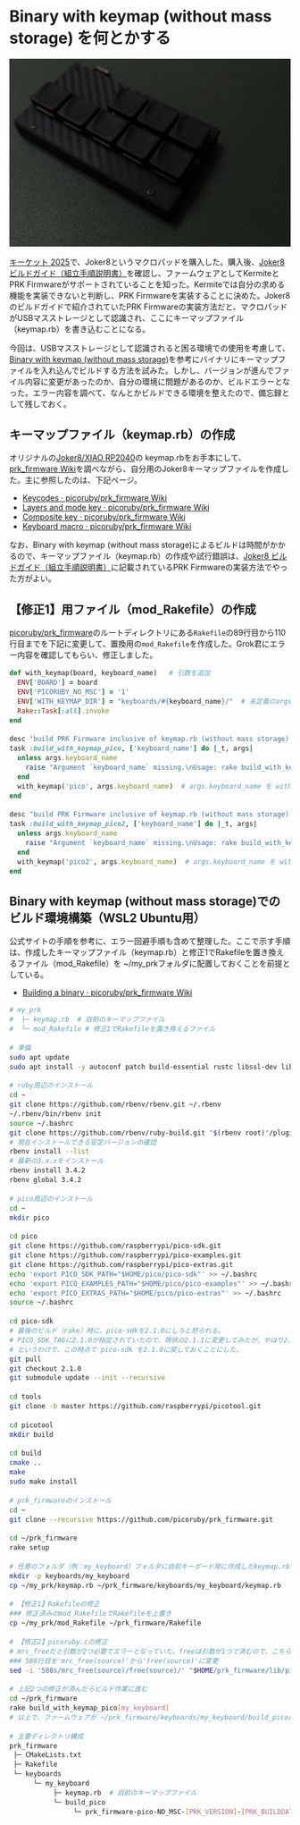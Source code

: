 # Binary with keymap (without mass storage) を何とかする

<img src="./img/joker8_2025-04-12.jpg" width="640">

[キーケット 2025](https://keyket.jp/tokyo-2025)で、Joker8というマクロパッドを購入した。購入後、[Joker8 ビルドガイド（組立手順説明書）](https://blog.alglab.net/archives/joker8-build-guide/)を確認し、ファームウェアとしてKermiteとPRK Firmwareがサポートされていることを知った。Kermiteでは自分の求める機能を実装できないと判断し、PRK Firmwareを実装することに決めた。Joker8のビルドガイドで紹介されていたPRK Firmwareの実装方法だと、マクロパッドがUSBマスストレージとして認識され、ここにキーマップファイル（keymap.rb）を書き込むことになる。

今回は、USBマスストレージとして認識されると困る環境での使用を考慮して、[Binary with keymap (without mass storage)](https://github.com/picoruby/prk_firmware/wiki/Building-a-binary#binary-with-keymap-without-mass-storage)を参考にバイナリにキーマップファイルを入れ込んでビルドする方法を試みた。しかし、バージョンが進んでファイル内容に変更があったのか、自分の環境に問題があるのか、ビルドエラーとなった。エラー内容を調べて、なんとかビルドできる環境を整えたので、備忘録として残しておく。

## キーマップファイル（keymap.rb）の作成

オリジナルの[Joker8/XIAO RP2040](https://github.com/alg0002/PRK_Firmware_keymap_rb/tree/4ad4c768a490d8cd699337ef92401a99c321e23d/Joker8/XIAO%20RP2040)の keymap.rbをお手本にして、[prk\_firmware Wiki](https://github.com/picoruby/prk_firmware/wiki/)を調べながら、自分用のJoker8キーマップファイルを作成した。主に参照したのは、下記ページ。

+ [Keycodes · picoruby/prk\_firmware Wiki](https://github.com/picoruby/prk_firmware/wiki/Keycodes)
+ [Layers and mode key · picoruby/prk\_firmware Wiki](https://github.com/picoruby/prk_firmware/wiki/Layers-and-mode-key)
+ [Composite key · picoruby/prk\_firmware Wiki](https://github.com/picoruby/prk_firmware/wiki/Composite-key)
+ [Keyboard macro · picoruby/prk\_firmware Wiki](https://github.com/picoruby/prk_firmware/wiki/Keyboard-macro)

なお、Binary with keymap (without mass storage)によるビルドは時間がかかるので、キーマップファイル（keymap.rb）の作成や試行錯誤は、[Joker8 ビルドガイド（組立手順説明書）](https://blog.alglab.net/archives/joker8-build-guide/)に記載されているPRK Firmwareの実装方法でやった方がよい。

## 【修正1】用ファイル（mod_Rakefile）の作成

[picoruby/prk\_firmware](https://github.com/picoruby/prk_firmware)のルートディレクトリにある`Rakefile`の89行目から110行目までを下記に変更して、置換用の`mod_Rakefile`を作成した。Grok君にエラー内容を確認してもらい、修正しました。

```ruby
def with_keymap(board, keyboard_name)   # 引数を追加
  ENV['BOARD'] = board
  ENV['PICORUBY_NO_MSC'] = '1'
  ENV['WITH_KEYMAP_DIR'] = "keyboards/#{keyboard_name}/"  # 未定義のargsを削除
  Rake::Task[:all].invoke
end

desc "build PRK Firmware inclusive of keymap.rb (without mass storage) for RP2040"
task :build_with_keymap_pico, ['keyboard_name'] do |_t, args|
  unless args.keyboard_name
    raise "Argument `keyboard_name` missing.\nUsage: rake build_with_keymap_pico[prk_meishi2]"  # 引数を追加
  end
  with_keymap('pico', args.keyboard_name)  # args.keyboard_name を with_keymap に渡すように修正
end

desc "build PRK Firmware inclusive of keymap.rb (without mass storage) for RP2350 (Pico2)"
task :build_with_keymap_pico2, ['keyboard_name'] do |_t, args|
  unless args.keyboard_name
    raise "Argument `keyboard_name` missing.\nUsage: rake build_with_keymap_pico2[prk_meishi2]"  # 引数を追加
  end
  with_keymap('pico2', args.keyboard_name)  # args.keyboard_name を with_keymap に渡すように修正
end
 ```

## Binary with keymap (without mass storage)でのビルド環境構築（WSL2 Ubuntu用）

公式サイトの手順を参考に、エラー回避手順も含めて整理した。ここで示す手順は、作成したキーマップファイル（keymap.rb）と修正1でRakefileを置き換えるファイル（mod_Rakefile）を ~/my_prkフォルダに配置しておくことを前提としている。

+ [Building a binary · picoruby/prk\_firmware Wiki](https://github.com/picoruby/prk_firmware/wiki/Building-a-binary)



```bash
# my_prk
#  ├─ keymap.rb  # 自前のキーマップファイル
#  └─ mod_Rakefile # 修正1でRakefileを置き換えるファイル

# 準備
sudo apt update
sudo apt install -y autoconf patch build-essential rustc libssl-dev libyaml-dev libreadline6-dev zlib1g-dev libgmp-dev libncurses5-dev libffi-dev libgdbm6 libgdbm-dev libdb-dev uuid-dev cmake python3 gcc-arm-none-eabi libnewlib-arm-none-eabi libstdc++-arm-none-eabi-newlib zip

# ruby周辺のインストール
cd ~
git clone https://github.com/rbenv/rbenv.git ~/.rbenv
~/.rbenv/bin/rbenv init
source ~/.bashrc
git clone https://github.com/rbenv/ruby-build.git "$(rbenv root)"/plugins/ruby-build
# 現在インストールできる安定バージョンの確認
rbenv install --list
# 最新の3.x.xをインストール
rbenv install 3.4.2
rbenv global 3.4.2

# pico周辺のインストール
cd ~
mkdir pico

cd pico
git clone https://github.com/raspberrypi/pico-sdk.git
git clone https://github.com/raspberrypi/pico-examples.git
git clone https://github.com/raspberrypi/pico-extras.git
echo 'export PICO_SDK_PATH="$HOME/pico/pico-sdk"' >> ~/.bashrc
echo 'export PICO_EXAMPLES_PATH="$HOME/pico/pico-examples"' >> ~/.bashrc
echo 'export PICO_EXTRAS_PATH="$HOME/pico/pico-extras"' >> ~/.bashrc
source ~/.bashrc

cd pico-sdk
# 最後のビルド（rake）時に、pico-sdkを2.1.0にしろと怒られる。
# PICO_SDK_TAGに2.1.0が指定されていたので、現状の2.1.1に変更してみたが、やはり2.1.0にしろと怒られる。
# というわけで、この時点で pico-sdk を2.1.0に戻しておくことにした。
git pull
git checkout 2.1.0
git submodule update --init --recursive

cd tools
git clone -b master https://github.com/raspberrypi/picotool.git

cd picotool
mkdir build

cd build
cmake ..
make
sudo make install

# prk_firmwareのインストール
cd ~
git clone --recursive https://github.com/picoruby/prk_firmware.git

cd ~/prk_firmware
rake setup

# 任意のフォルダ（例：my_keyboard）フォルダに自前キーボード用に作成したkeymap.rbを配置
mkdir -p keyboards/my_keyboard
cp ~/my_prk/keymap.rb ~/prk_firmware/keyboards/my_keyboard/keymap.rb

# 【修正1】Rakefileの修正
### 修正済みのmod_RakefileでRakefileを上書き
cp ~/my_prk/mod_Rakefile ~/prk_firmware/Rakefile

# 【修正2】picoruby.cの修正
# mrc_freeだと引数が2つ必要でエラーとなっていた。freeは引数が1つで済むので、こちらに変更
### 588行目を'mrc_free(source)'から'free(source)'に変更
sed -i '588s/mrc_free(source)/free(source)/' "$HOME/prk_firmware/lib/picoruby/mrbgems/picoruby-bin-picoruby2/tools/picoruby/picoruby.c"

# 上記2つの修正が済んだらビルド作業に進む
cd ~/prk_firmware
rake build_with_keymap_pico[my_keyboard]
# 以上で、ファームウェアが ~/prk_firmware/keyboards/my_keyboard/build_pico/ に生成される

# 主要ディレクトリ構成
prk_firmware
 ├─ CMakeLists.txt
 ├─ Rakefile
 └─ keyboards
      └─ my_keyboard
           ├─ keymap.rb  # 自前のキーマップファイル
           └─ build_pico
                └─ prk_firmware-pico-NO_MSC-[PRK_VERSION]-[PRK_BUILDDATE]-[PRK_REVISION].uf2 # 作成されるファームウェア
```
